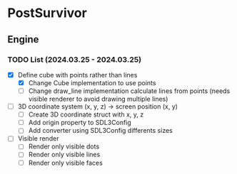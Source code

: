 # PostSurvivor

## Engine

### TODO List (2024.03.25 - 2024.03.25)

- [x] Define cube with points rather than lines
  - [x] Change Cube implementation to use points
  - [ ] Change draw_line implementation calculate lines from points (needs visible renderer to avoid drawing multiple lines)
- [ ] 3D coordinate system (x, y, z) -> screen position (x, y)
  - [ ] Create 3D coordinate struct with x, y, z
  - [ ] Add origin property to SDL3Config
  - [ ] Add converter using SDL3Config differents sizes
- [ ] Visible render
  - [ ] Render only visible dots
  - [ ] Render only visible lines
  - [ ] Render only visible faces